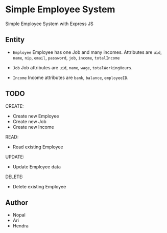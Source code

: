 # Simple Employee System

Simple Employee System with Express JS


## Entity

- `Employee`
Employee has one Job and many incomes. Attributes are `uid`, `name`, `nip`, `email`, `password`, `job`, `income`, `totalIncome`

- `Job`
Job attributes are `uid`, `name`, `wage`, `totalWorkingHours`.

- `Income`
Income attributes are `bank`, `balance`, `employeeID`.


## TODO

CREATE:
- Create new Employee
- Create new Job
- Create new Income

READ:
- Read existing Employee

UPDATE:
- Update Employee data

DELETE:
- Delete existing Employee


## Author
- Nopal
- Ari
- Hendra